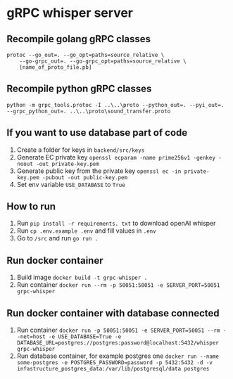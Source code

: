 # gRPC whisper server

## Recompile golang gRPC classes
```
protoc --go_out=. --go_opt=paths=source_relative \
    --go-grpc_out=. --go-grpc_opt=paths=source_relative \
    [name_of_proto_file.pb]
```
## Recompile python gRPC classes
```
python -m grpc_tools.protoc -I ..\..\proto --python_out=. --pyi_out=. --grpc_python_out=. ..\..\proto\sound_transfer.proto
```

## If you want to use database part of code
1. Create a folder for keys in `backend/src/keys`
1. Generate EC private key `openssl ecparam -name prime256v1 -genkey -noout -out private-key.pem`
1. Generate public key from the private key `openssl ec -in private-key.pem -pubout -out public-key.pem`
1. Set env variable `USE_DATABASE` to `True`

## How to run
1. Run `pip install -r requirements. txt` to download openAI whisper
1. Run `cp .env.example .env` and fill values in `.env`
1. Go to `/src` and run `go run .`

## Run docker container
1. Build image `docker build -t grpc-whisper .`
1. Run container `docker run --rm -p 50051:50051 -e SERVER_PORT=50051 grpc-whisper`

## Run docker container with database connected
1. Run container `docker run -p 50051:50051 -e SERVER_PORT=50051 --rm --net=host -e USE_DATABASE=True -e DATABASE_URL=postgres://postgres:password@localhost:5432/whisper grpc-whisper` 
1. Run database container, for example postgres one `docker run --name some-postgres -e POSTGRES_PASSWORD=password -p 5432:5432 -d -v infastructure_postgres_data:/var/lib/postgresql/data postgres`

